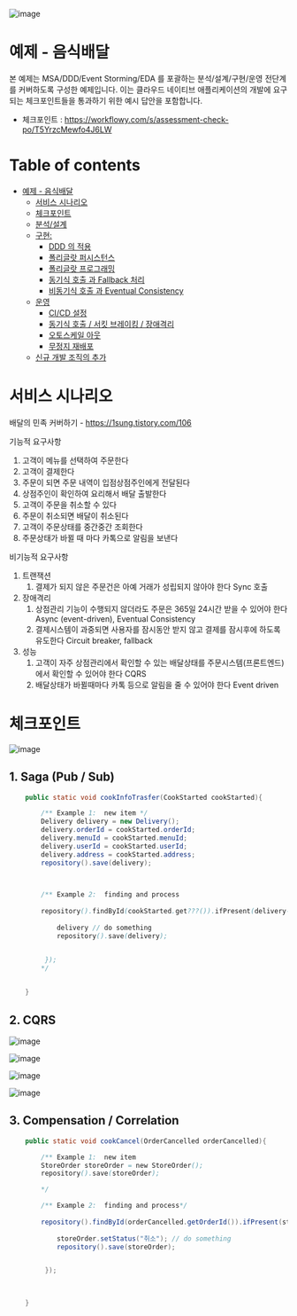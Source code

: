 ![image](https://user-images.githubusercontent.com/487999/79708354-29074a80-82fa-11ea-80df-0db3962fb453.png)

# 예제 - 음식배달

본 예제는 MSA/DDD/Event Storming/EDA 를 포괄하는 분석/설계/구현/운영 전단계를 커버하도록 구성한 예제입니다.
이는 클라우드 네이티브 애플리케이션의 개발에 요구되는 체크포인트들을 통과하기 위한 예시 답안을 포함합니다.
- 체크포인트 : https://workflowy.com/s/assessment-check-po/T5YrzcMewfo4J6LW

# Table of contents

- [예제 - 음식배달](#---)
  - [서비스 시나리오](#서비스-시나리오)
  - [체크포인트](#체크포인트)
  - [분석/설계](#분석설계)
  - [구현:](#구현-)
    - [DDD 의 적용](#ddd-의-적용)
    - [폴리글랏 퍼시스턴스](#폴리글랏-퍼시스턴스)
    - [폴리글랏 프로그래밍](#폴리글랏-프로그래밍)
    - [동기식 호출 과 Fallback 처리](#동기식-호출-과-Fallback-처리)
    - [비동기식 호출 과 Eventual Consistency](#비동기식-호출-과-Eventual-Consistency)
  - [운영](#운영)
    - [CI/CD 설정](#cicd설정)
    - [동기식 호출 / 서킷 브레이킹 / 장애격리](#동기식-호출-서킷-브레이킹-장애격리)
    - [오토스케일 아웃](#오토스케일-아웃)
    - [무정지 재배포](#무정지-재배포)
  - [신규 개발 조직의 추가](#신규-개발-조직의-추가)

# 서비스 시나리오

배달의 민족 커버하기 - https://1sung.tistory.com/106

기능적 요구사항
1. 고객이 메뉴를 선택하여 주문한다
1. 고객이 결제한다
1. 주문이 되면 주문 내역이 입점상점주인에게 전달된다
1. 상점주인이 확인하여 요리해서 배달 출발한다
1. 고객이 주문을 취소할 수 있다
1. 주문이 취소되면 배달이 취소된다
1. 고객이 주문상태를 중간중간 조회한다
1. 주문상태가 바뀔 때 마다 카톡으로 알림을 보낸다

비기능적 요구사항
1. 트랜잭션
    1. 결제가 되지 않은 주문건은 아예 거래가 성립되지 않아야 한다  Sync 호출 
1. 장애격리
    1. 상점관리 기능이 수행되지 않더라도 주문은 365일 24시간 받을 수 있어야 한다  Async (event-driven), Eventual Consistency
    1. 결제시스템이 과중되면 사용자를 잠시동안 받지 않고 결제를 잠시후에 하도록 유도한다  Circuit breaker, fallback
1. 성능
    1. 고객이 자주 상점관리에서 확인할 수 있는 배달상태를 주문시스템(프론트엔드)에서 확인할 수 있어야 한다  CQRS
    1. 배달상태가 바뀔때마다 카톡 등으로 알림을 줄 수 있어야 한다  Event driven


# 체크포인트

![image](https://user-images.githubusercontent.com/18476445/212009241-af9ee4c6-7f70-42f7-b39b-34d1a2407e7b.png)

## 1. Saga (Pub / Sub)
```Java
    public static void cookInfoTrasfer(CookStarted cookStarted){

        /** Example 1:  new item */
        Delivery delivery = new Delivery();
        delivery.orderId = cookStarted.orderId;
        delivery.menuId = cookStarted.menuId;
        delivery.userId = cookStarted.userId;
        delivery.address = cookStarted.address;
        repository().save(delivery);

        

        /** Example 2:  finding and process
        
        repository().findById(cookStarted.get???()).ifPresent(delivery->{
            
            delivery // do something
            repository().save(delivery);


         });
        */

        
    }
```

## 2. CQRS

![image](https://user-images.githubusercontent.com/18476445/211993188-a888ef14-92e1-4ad0-bc82-2fc8a65d5833.png)

![image](https://user-images.githubusercontent.com/18476445/211993578-c406474b-eb72-4f8e-bb9f-42768cdc8877.png)

![image](https://user-images.githubusercontent.com/18476445/211993614-06417fb8-b835-48f4-95d7-acc0761c9607.png)

![image](https://user-images.githubusercontent.com/18476445/211993316-467ea155-2f8b-4188-85a8-9327798c0cbe.png)


## 3. Compensation / Correlation
```Java
    public static void cookCancel(OrderCancelled orderCancelled){

        /** Example 1:  new item 
        StoreOrder storeOrder = new StoreOrder();
        repository().save(storeOrder);

        */

        /** Example 2:  finding and process*/
        
        repository().findById(orderCancelled.getOrderId()).ifPresent(storeOrder->{
            
            storeOrder.setStatus("취소"); // do something
            repository().save(storeOrder);


         });
        

        
    }
```
